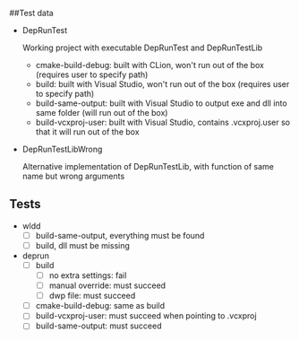 ##Test data

- DepRunTest
  
  Working project with executable DepRunTest and DepRunTestLib
  - cmake-build-debug: built with CLion, won't run out of the box (requires user to specify path)
  - build: built with Visual Studio, won't run out of the box (requires user to specify path)
  - build-same-output: built with Visual Studio to output exe and dll into same folder (will run out of the box)
  - build-vcxproj-user: built with Visual Studio, contains .vcxproj.user so that it will run out of the box
    
- DepRunTestLibWrong
  
  Alternative implementation of DepRunTestLib, with function of same name but wrong arguments
  

## Tests

- wldd
  - [ ] build-same-output, everything must be found
  - [ ] build, dll must be missing  
- deprun 
  - [ ] build
    - [ ] no extra settings: fail
    - [ ] manual override: must succeed
    - [ ] dwp file: must succeed
  - [ ] cmake-build-debug: same as build  
  - [ ] build-vcxproj-user: must succeed when pointing to .vcxproj  
  - [ ] build-same-output: must succeed 